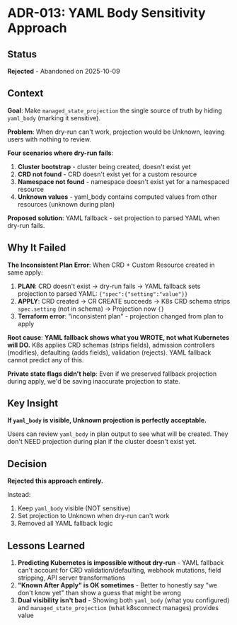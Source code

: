 # ADR-013: YAML Body Sensitivity Approach

## Status
**Rejected** - Abandoned on 2025-10-09

## Context

**Goal**: Make `managed_state_projection` the single source of truth by hiding `yaml_body` (marking it sensitive).

**Problem**: When dry-run can't work, projection would be Unknown, leaving users with nothing to review.

**Four scenarios where dry-run fails**:
1. **Cluster bootstrap** - cluster being created, doesn't exist yet
2. **CRD not found** - CRD doesn't exist yet for a custom resource
3. **Namespace not found** - namespace doesn't exist yet for a namespaced resource
4. **Unknown values** - yaml_body contains computed values from other resources (unknown during plan)

**Proposed solution**: YAML fallback - set projection to parsed YAML when dry-run fails.

## Why It Failed

**The Inconsistent Plan Error**: When CRD + Custom Resource created in same apply:

1. **PLAN**: CRD doesn't exist → dry-run fails → YAML fallback sets projection to parsed YAML: `{"spec":{"setting":"value"}}`
2. **APPLY**: CRD created → CR CREATE succeeds → K8s CRD schema strips `spec.setting` (not in schema) → Projection now `{}`
3. **Terraform error**: "inconsistent plan" - projection changed from plan to apply

**Root cause**: **YAML fallback shows what you WROTE, not what Kubernetes will DO.** K8s applies CRD schemas (strips fields), admission controllers (modifies), defaulting (adds fields), validation (rejects). YAML fallback cannot predict any of this.

**Private state flags didn't help**: Even if we preserved fallback projection during apply, we'd be saving inaccurate projection to state.

## Key Insight

**If `yaml_body` is visible, Unknown projection is perfectly acceptable.**

Users can review `yaml_body` in plan output to see what will be created. They don't NEED projection during plan if the cluster doesn't exist yet.

## Decision

**Rejected this approach entirely.**

Instead:
1. Keep `yaml_body` visible (NOT sensitive)
2. Set projection to Unknown when dry-run can't work
3. Removed all YAML fallback logic

## Lessons Learned

1. **Predicting Kubernetes is impossible without dry-run** - YAML fallback can't account for CRD validation/defaulting, webhook mutations, field stripping, API server transformations
2. **"Known After Apply" is OK sometimes** - Better to honestly say "we don't know yet" than show a guess that might be wrong
3. **Dual visibility isn't bad** - Showing both `yaml_body` (what you configured) and `managed_state_projection` (what k8sconnect manages) provides value

